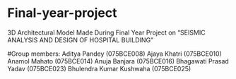 # Final-year-project
3D Architectural Model Made During Final Year Project on “SEISMIC ANALYSIS AND DESIGN OF HOSPITAL BUILDING”

#Group members: 
Aditya Pandey (075BCE008) 
Ajaya Khatri (075BCE010)
Anamol Mahato (075BCE014)
Anuja Banjara (075BCE016)
Bhagawati Prasad Yadav (075BCE023)
Bhulendra Kumar Kushwaha (075BCE025)


